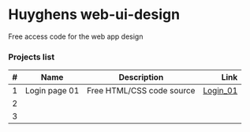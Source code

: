 # Huyghens web-ui-design
Free access code for the web app design


### Projects list

| # |      Name      |               Description                  |         Link          |           
| :-| :------------: | :----------------------------------------: |----------------------:|
| 1 |  Login page 01 | Free HTML/CSS code source                  | [Login_01](https://github.com/ihuyghens/web-ui-design/tree/main/login-page-01,  "Login page 01")|
| 2 |                |                                            |             |
| 3 |                |                                            |             |
